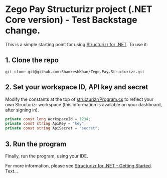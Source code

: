 # Zego Pay Structurizr project (.NET Core version) - Test Backstage change.

This is a simple starting point for using [Structurizr for .NET](https://github.com/structurizr/dotnet). To use it:

## 1. Clone the repo

```
git clone git@github.com:ShamreshKhan/Zego.Pay.Structurizr.git
```

## 2. Set your workspace ID, API key and secret

Modify the constants at the top of [structurizr/Program.cs](https://github.com/structurizr/dotnet-core-quickstart/blob/master/structurizr/Program.cs) to reflect your own Structurizr workspace (this information is available on your dashboard, after signing in).

```c#
private const long WorkspaceId = 1234;
private const string ApiKey = "key";
private const string ApiSecret = "secret";
```

## 3. Run the program

Finally, run the program, using your IDE.

For more information, please see [Structurizr for .NET - Getting Started](https://github.com/structurizr/dotnet/blob/master/docs/getting-started.md).
Text...
